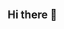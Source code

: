 ## Hi there 👋

<!--
- 🔭 My name is Vignesh Venkat a Senior @ Rutgers University, New Brunswick!
- 🌱 I am a Researcher at the De Laboratory @ Rutgers Cancer Institute of New Jersey
- 🤔 Interested in working on Multi-Omics, Computational Biology Pipelines, Transcriptomics and Genomics
-->
